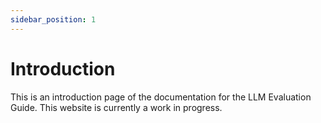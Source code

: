 ```yaml
---
sidebar_position: 1
---
```


# Introduction

This is an introduction page of the documentation for the LLM Evaluation Guide. This website is currently a work in progress.
